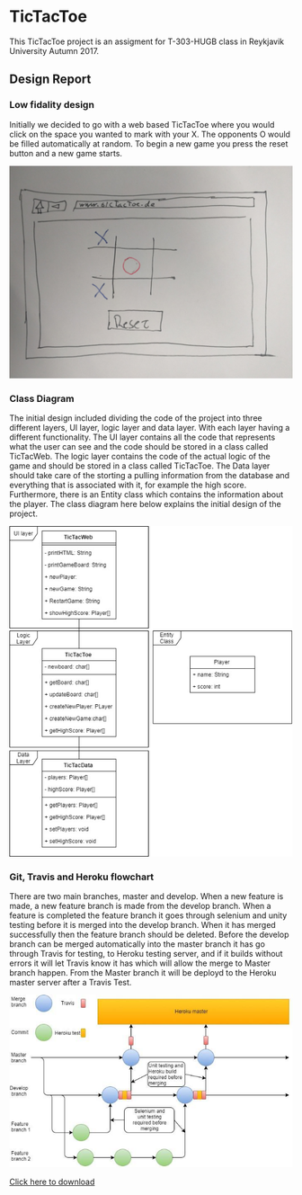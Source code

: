 # TicTacToe
This TicTacToe project is an assigment for T-303-HUGB class in Reykjavik University Autumn 2017.

## Design Report

### Low fidality design
Initially we decided to go with a web based TicTacToe where you would click on the space you wanted to mark with your X. The opponents O would be filled automatically at random. To begin a new game you press the reset button and a new game starts.

<img src="https://github.com/SkolaRapp/TicTacToe/blob/develop/docs/images/lowfid.jpg" alt="lowFidelity" width="600">

### Class Diagram
The initial design included dividing the code of the project into three different layers, UI layer, logic layer and data layer. With each layer having a different functionality. The UI layer contains all the code that represents what the user can see and the code should be stored in a class called TicTacWeb. The logic layer contains the code of the actual logic of the game and should be stored in a class called TicTacToe. The Data layer should take care of the storting a pulling information from the database and everything that is associated with it, for example the high score. Furthermore, there is an Entity class which contains the information about the player. The class diagram here below explains the initial design of the project. 

<img src="https://github.com/SkolaRapp/TicTacToe/blob/develop/docs/images/classDiagram.jpg" alt="classDiagram" width="600" />

### Git, Travis and Heroku flowchart
There are two main branches, master and develop. When a new feature is 
made, a new feature branch is made from the develop branch. When a feature
is completed the feature branch it goes through selenium and unity testing before it is merged into the develop branch.  When it has merged successfully then the feature branch should be deleted. Before the develop branch can be merged automatically into the master branch it has go through Travis for testing, to Heroku testing server, and if it builds without errors it will let Travis know it has which will allow the merge to Master branch happen. From the Master branch it will be deployd to the Heroku master server after a Travis Test.

<img src="https://github.com/SkolaRapp/TicTacToe/blob/develop/docs/images/git.jpg" alt="classDiagram" width="600" />

[Click here to download](https://gitprint.com/SkolaRapp/TicTacToe/blob/develop/docs/designReport.md?download)
